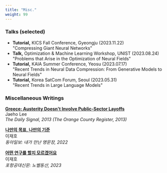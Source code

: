 ```yaml
---
title: "Misc."
weight: 99
---
```


### **Talks (selected)**
- **Tutorial,** KICS Fall Conference, Gyeongju (2023.11.22)  
"Compressing Giant Neural Networks"  
- **Talk,** Optimization & Machine Learning Workshop, UNIST (2023.08.24)  
"Problems that Arise in the Optimization of Neural Fields"
- **Tutorial,** KAIA Summer Conference, Yeosu (2023.07.17)  
"Recent Trends in Neural Data Compression: From Generative Models to Neural Fields"  
- **Tutorial,** Korea SatCom Forum, Seoul (2023.05.31)  
"Recent Trends in Large Language Models"


### **Miscellaneous Writings**
[**Greece: Austerity Doesn't Involve Public-Sector Layoffs**](https://www.dailysignal.com/2013/06/25/greece-austerity-doesnt-involve-public-sector-layoffs/)  
Jaeho Lee  
_The Daily Signal, 2013 (The Orange County Register, 2013)_

[**나만의 목표, 나만의 기준**](https://www.donga.com/news/Opinion/article/all/20220612/113900964/9)  
이재호  
_동아일보: 내가 만난 명문장, 2022_

[**어떤 연구를 할지 모르겠어요**](http://times.postech.ac.kr/news/articleView.html?idxno=22819)  
이재호  
_포항공대신문: 노벨동산, 2023_